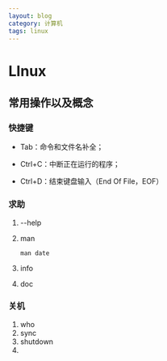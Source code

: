 ```yaml
---
layout: blog
category: 计算机
tags: linux
---
```


# LInux

## 常用操作以及概念

### 快捷键

- Tab：命令和文件名补全；

- Ctrl+C：中断正在运行的程序；

- Ctrl+D：结束键盘输入（End Of File，EOF）

  

### 求助

1. --help

2. man 

   ```shell
   man date
   ```

   

3. info 

4. doc 

### 关机

1. who
2. sync
3. shutdown 
4. 
